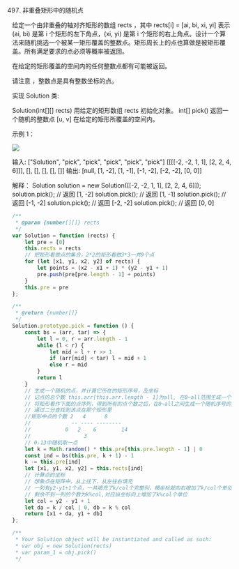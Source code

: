 497. 非重叠矩形中的随机点

给定一个由非重叠的轴对齐矩形的数组 rects ，其中 rects[i] = [ai, bi, xi, yi] 表示 (ai, bi) 是第 i 个矩形的左下角点，(xi, yi) 是第 i 个矩形的右上角点。设计一个算法来随机挑选一个被某一矩形覆盖的整数点。矩形周长上的点也算做是被矩形覆盖。所有满足要求的点必须等概率被返回。

在给定的矩形覆盖的空间内的任何整数点都有可能被返回。

请注意 ，整数点是具有整数坐标的点。

实现 Solution 类:

Solution(int[][] rects) 用给定的矩形数组 rects 初始化对象。
int[] pick() 返回一个随机的整数点 [u, v] 在给定的矩形所覆盖的空间内。
 

示例 1：

![](https://assets.leetcode.com/uploads/2021/07/24/lc-pickrandomrec.jpg)

输入: 
["Solution", "pick", "pick", "pick", "pick", "pick"]
[[[[-2, -2, 1, 1], [2, 2, 4, 6]]], [], [], [], [], []]
输出: 
[null, [1, -2], [1, -1], [-1, -2], [-2, -2], [0, 0]]

解释：
Solution solution = new Solution([[-2, -2, 1, 1], [2, 2, 4, 6]]);
solution.pick(); // 返回 [1, -2]
solution.pick(); // 返回 [1, -1]
solution.pick(); // 返回 [-1, -2]
solution.pick(); // 返回 [-2, -2]
solution.pick(); // 返回 [0, 0]
```js
/**
 * @param {number[][]} rects
 */
var Solution = function (rects) {
    let pre = [0]
    this.rects = rects
    // 把矩形看做点的集合，2*2的矩形看做3*3一共9个点
    for (let [x1, y1, x2, y2] of rects) {
        let points = (x2 - x1 + 1) * (y2 - y1 + 1)
        pre.push(pre[pre.length - 1] + points)
    }
    this.pre = pre
};

/**
 * @return {number[]}
 */
Solution.prototype.pick = function () {
    const bs = (arr, tar) => {
        let l = 0, r = arr.length - 1
        while (l < r) {
            let mid = l + r >> 1
            if (arr[mid] < tar) l = mid + 1
            else r = mid
        }
        return l
    }
    // 生成一个随机的点，并计算它所在的矩形序号，及坐标
    // 记点的总个数 this.arr[this.arr.length - 1]为all, 在0~all范围生成一个随机的点
    // 将矩形看作下面的点序列，得到所有的点个数之后，在0~all之间生成一个随机序号的点
    // 通过二分查找到该点在那个矩形里
    //矩形中点的个数 2   4      8        
    //             -- ---- --------
    //           0   2    6        14
    //                 3
    // 0-13中随机取一点
    let k = Math.random() * this.pre[this.pre.length - 1] | 0
    const ind = bs(this.pre, k + 1) - 1
    k -= this.pre[ind]
    let [x1, y1, x2, y2] = this.rects[ind]
    // 计算点的坐标
    // 想象点在矩阵中，从上往下，从左往右填充 
    // 一列有y2-y1+1个点，一共填充了k/col个完整列，横坐标就向右增加了k/col个单位
    // 剩余不到一列的个数为k%col,对应纵坐标向上增加了k%col个单位
    let col = y2 - y1 + 1
    let da = k / col | 0, db = k % col
    return [x1 + da, y1 + db]
};

/**
 * Your Solution object will be instantiated and called as such:
 * var obj = new Solution(rects)
 * var param_1 = obj.pick()
 */
